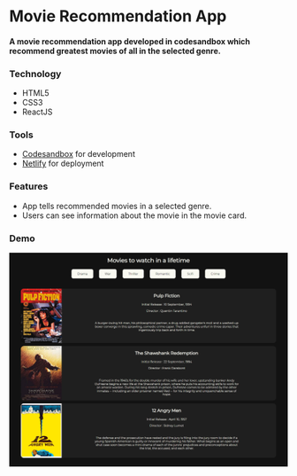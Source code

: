 # Movie Recommendation App
#### A movie recommendation app developed in codesandbox which recommend greatest movies of all in the selected genre.

### Technology
* HTML5
* CSS3
* ReactJS

### Tools
* [Codesandbox](https://codesandbox.io/dashboard/home?workspace=54656a3c-c006-40d6-be91-9cfe54825ad0) for development
* [Netlify](https://app.netlify.com/teams/explorerforlife/overview) for deployment

### Features
* App tells recommended movies in a selected genre.
* Users can see information about the movie in the movie card.

### Demo
![Screenshot of website](https://github.com/AdityaAgrawal-03/assignment9-neogcamp/blob/main/src/demo/demo)
